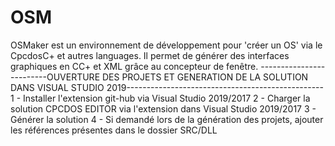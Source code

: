 # OSM
OSMaker est un environnement de développement pour 'créer un OS' via le CpcdosC+ et autres languages. Il permet de générer des interfaces graphiques en CC+ et XML grâce au concepteur de fenêtre.
-------------------------OUVERTURE DES PROJETS ET GENERATION DE LA SOLUTION DANS VISUAL STUDIO 2019-------------------------------------------------
1 - Installer l'extension git-hub via Visual Studio 2019/2017 
2 - Charger la solution CPCDOS EDITOR via l'extension dans Visual Studio 2019/2017
3 - Générer la solution
4 - Si demandé lors de la génération des projets, ajouter les références présentes dans le dossier SRC/DLL
